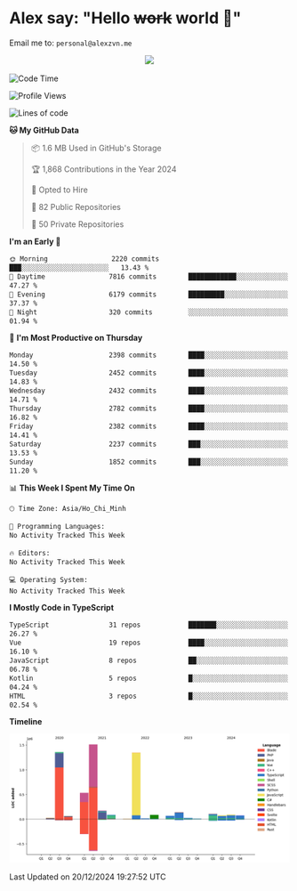 # Alex say: "Hello ~~work~~ world 🐾"
Email me to: `personal@alexzvn.me`


<p align=center>
  <a href="https://skillicons.dev">
    <img src="https://skillicons.dev/icons?i=ts,js,php,nodejs,bun,vue,nuxt,react,svelte,tauri,laravel,rust,mongodb,docker,electron,redis,rabbitmq,tailwind,git,cloudflare,elysia,mysql,nginx,rollupjs,sentry,ubuntu,yarn,html,css,vite" />
  </a>
</p>

<!--START_SECTION:waka-->
![Code Time](http://img.shields.io/badge/Code%20Time-1%2C066%20hrs%2055%20mins-blue)

![Profile Views](http://img.shields.io/badge/Profile%20Views-2-blue)

![Lines of code](https://img.shields.io/badge/From%20Hello%20World%20I%27ve%20Written-5.8%20million%20lines%20of%20code-blue)

**🐱 My GitHub Data** 

> 📦 1.6 MB Used in GitHub's Storage 
 > 
> 🏆 1,868 Contributions in the Year 2024
 > 
> 💼 Opted to Hire
 > 
> 📜 82 Public Repositories 
 > 
> 🔑 50 Private Repositories 
 > 
**I'm an Early 🐤** 

```text
🌞 Morning                2220 commits        ███░░░░░░░░░░░░░░░░░░░░░░   13.43 % 
🌆 Daytime                7816 commits        ████████████░░░░░░░░░░░░░   47.27 % 
🌃 Evening                6179 commits        █████████░░░░░░░░░░░░░░░░   37.37 % 
🌙 Night                  320 commits         ░░░░░░░░░░░░░░░░░░░░░░░░░   01.94 % 
```
📅 **I'm Most Productive on Thursday** 

```text
Monday                   2398 commits        ████░░░░░░░░░░░░░░░░░░░░░   14.50 % 
Tuesday                  2452 commits        ████░░░░░░░░░░░░░░░░░░░░░   14.83 % 
Wednesday                2432 commits        ████░░░░░░░░░░░░░░░░░░░░░   14.71 % 
Thursday                 2782 commits        ████░░░░░░░░░░░░░░░░░░░░░   16.82 % 
Friday                   2382 commits        ████░░░░░░░░░░░░░░░░░░░░░   14.41 % 
Saturday                 2237 commits        ███░░░░░░░░░░░░░░░░░░░░░░   13.53 % 
Sunday                   1852 commits        ███░░░░░░░░░░░░░░░░░░░░░░   11.20 % 
```


📊 **This Week I Spent My Time On** 

```text
🕑︎ Time Zone: Asia/Ho_Chi_Minh

💬 Programming Languages: 
No Activity Tracked This Week

🔥 Editors: 
No Activity Tracked This Week

💻 Operating System: 
No Activity Tracked This Week
```

**I Mostly Code in TypeScript** 

```text
TypeScript               31 repos            ███████░░░░░░░░░░░░░░░░░░   26.27 % 
Vue                      19 repos            ████░░░░░░░░░░░░░░░░░░░░░   16.10 % 
JavaScript               8 repos             ██░░░░░░░░░░░░░░░░░░░░░░░   06.78 % 
Kotlin                   5 repos             █░░░░░░░░░░░░░░░░░░░░░░░░   04.24 % 
HTML                     3 repos             █░░░░░░░░░░░░░░░░░░░░░░░░   02.54 % 
```



**Timeline**

![Lines of Code chart](https://raw.githubusercontent.com/alexzvn/alexzvn/main/assets/bar_graph.png)


 Last Updated on 20/12/2024 19:27:52 UTC
<!--END_SECTION:waka-->

